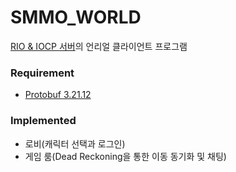 # SMMO_WORLD

[RIO & IOCP 서버](https://github.com/Tuesberry/RIO_IOCP_Server.git)의 언리얼 클라이언트 프로그램

### Requirement
* [Protobuf 3.21.12](https://github.com/protocolbuffers/protobuf)

### Implemented
* 로비(캐릭터 선택과 로그인)
* 게임 룸(Dead Reckoning을 통한 이동 동기화 및 채팅)
